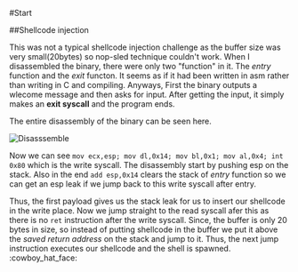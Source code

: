 #Start

##Shellcode injection


This was not a typical shellcode injection challenge as the buffer size was very small(20bytes) so nop-sled technique couldn't work. When I disassembled the binary, there were only two "function" in it. The *entry* function and the *exit* functon. It seems as if it had been written in asm rather than writing in C and compiling. Anyways, First the binary outputs a wlecome message and then asks for input. After getting the input, it simply makes an **exit syscall** and the program ends. 

The entire disassembly of the binary can be seen here.

![Disasssemble](disas.png)

Now we can see `mov ecx,esp; mov dl,0x14; mov bl,0x1; mov al,0x4; int 0x80` which is the write syscall. The disassembly start by pushing esp on the stack. Also in the end `add esp,0x14` clears the stack of *entry* function so we can get an esp leak if we jump back to this write syscall after entry. 

Thus, the first payload gives us the stack leak for us to insert our shellcode in the write place. 
Now we jump straight to the read syscall afer this as there is no `ret` instruction after the write syscall. Since, the buffer is only 20 bytes in size, so instead of putting shellcode in the buffer we put it above the *saved return address* on the stack and jump to it. Thus, the next jump instruction executes our shellcode and the shell is spawned. 	:cowboy\_hat\_face:
